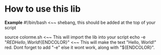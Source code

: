 # How to use this lib

**Example**
#!/bin/bash <~~ shebang, this should be added at the top of your script

source colorme.sh   <~~ This will import the lib into your script
echo -e "${RED}Hello, World!${ENDCOLOR}" <~~ This will make the text "Hello, World!" red. Dont forget to add "-e" else it wont work, along with "${ENDCOLOR}". 
